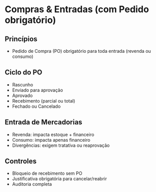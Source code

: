 # Compras & Entradas (com Pedido obrigatório)

## Princípios
- Pedido de Compra (PO) obrigatório para toda entrada (revenda ou consumo)

## Ciclo do PO
- Rascunho
- Enviado para aprovação
- Aprovado
- Recebimento (parcial ou total)
- Fechado ou Cancelado

## Entrada de Mercadorias
- Revenda: impacta estoque + financeiro
- Consumo: impacta apenas financeiro
- Divergências: exigem tratativa ou reaprovação

## Controles
- Bloqueio de recebimento sem PO
- Justificativa obrigatória para cancelar/reabrir
- Auditoria completa
